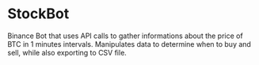 # StockBot
Binance Bot that uses API calls to gather informations about the price of BTC in 1 minutes intervals.
Manipulates data to determine when to buy and sell, while also exporting to CSV file.
